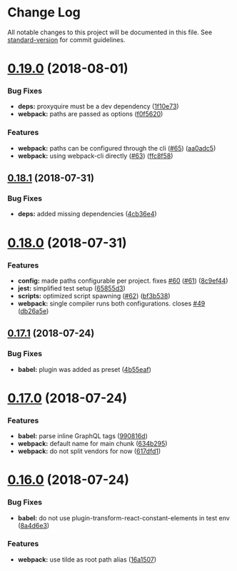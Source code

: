 # Change Log

All notable changes to this project will be documented in this file. See [standard-version](https://github.com/conventional-changelog/standard-version) for commit guidelines.

<a name="0.19.0"></a>

# [0.19.0](https://github.com/webstronauts/liftoff-scripts/compare/v0.18.1...v0.19.0) (2018-08-01)

### Bug Fixes

- **deps:** proxyquire must be a dev dependency ([1f10e73](https://github.com/webstronauts/liftoff-scripts/commit/1f10e73))
- **webpack:** paths are passed as options ([f0f5620](https://github.com/webstronauts/liftoff-scripts/commit/f0f5620))

### Features

- **webpack:** paths can be configured through the cli ([#65](https://github.com/webstronauts/liftoff-scripts/issues/65)) ([aa0adc5](https://github.com/webstronauts/liftoff-scripts/commit/aa0adc5))
- **webpack:** using webpack-cli directly ([#63](https://github.com/webstronauts/liftoff-scripts/issues/63)) ([ffc8f58](https://github.com/webstronauts/liftoff-scripts/commit/ffc8f58))

<a name="0.18.1"></a>

## [0.18.1](https://github.com/webstronauts/liftoff-scripts/compare/v0.18.0...v0.18.1) (2018-07-31)

### Bug Fixes

- **deps:** added missing dependencies ([4cb36e4](https://github.com/webstronauts/liftoff-scripts/commit/4cb36e4))

<a name="0.18.0"></a>

# [0.18.0](https://github.com/webstronauts/liftoff-scripts/compare/v0.17.1...v0.18.0) (2018-07-31)

### Features

- **config:** made paths configurable per project. fixes [#60](https://github.com/webstronauts/liftoff-scripts/issues/60) ([#61](https://github.com/webstronauts/liftoff-scripts/issues/61)) ([8c9ef44](https://github.com/webstronauts/liftoff-scripts/commit/8c9ef44))
- **jest:** simplified test setup ([65855d3](https://github.com/webstronauts/liftoff-scripts/commit/65855d3))
- **scripts:** optimized script spawning ([#62](https://github.com/webstronauts/liftoff-scripts/issues/62)) ([bf3b538](https://github.com/webstronauts/liftoff-scripts/commit/bf3b538))
- **webpack:** single compiler runs both configurations. closes [#49](https://github.com/webstronauts/liftoff-scripts/issues/49) ([db26a5e](https://github.com/webstronauts/liftoff-scripts/commit/db26a5e))

<a name="0.17.1"></a>

## [0.17.1](https://github.com/webstronauts/liftoff-scripts/compare/v0.17.0...v0.17.1) (2018-07-24)

### Bug Fixes

- **babel:** plugin was added as preset ([4b55eaf](https://github.com/webstronauts/liftoff-scripts/commit/4b55eaf))

<a name="0.17.0"></a>

# [0.17.0](https://github.com/webstronauts/liftoff-scripts/compare/v0.16.0...v0.17.0) (2018-07-24)

### Features

- **babel:** parse inline GraphQL tags ([990816d](https://github.com/webstronauts/liftoff-scripts/commit/990816d))
- **webpack:** default name for main chunk ([634b295](https://github.com/webstronauts/liftoff-scripts/commit/634b295))
- **webpack:** do not split vendors for now ([617dfd1](https://github.com/webstronauts/liftoff-scripts/commit/617dfd1))

<a name="0.16.0"></a>

# [0.16.0](https://github.com/webstronauts/liftoff-scripts/compare/v0.15.2...v0.16.0) (2018-07-24)

### Bug Fixes

- **babel:** do not use plugin-transform-react-constant-elements in test env ([8a4d6e3](https://github.com/webstronauts/liftoff-scripts/commit/8a4d6e3))

### Features

- **webpack:** use tilde as root path alias ([16a1507](https://github.com/webstronauts/liftoff-scripts/commit/16a1507))
